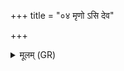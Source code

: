 +++
title = "०४ मृणो ऽसि देव"

+++
<details><summary>मूलम् (GR)</summary>

मृणो ऽसि देव सवितर् गायत्रेण छन्दसा  
मृणामुष्य पशून् द्विपदश् चतुष्पदः ।  
यो ऽस्मान् द्वेष्टि यं वयं द्विष्मस्  
तं जहि तं मृण तस्मै मा मीमृडस् तस्मै दुराहा ॥ +++(Bhatt. mṛṇas, mīmṛṇas)+++
</details>